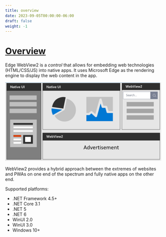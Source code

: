 ```yaml
---
title: overview
date: 2023-09-05T00:00:00-06:00
draft: false
weight: -1
---
```


# [Overview](https://learn.microsoft.com/en-us/microsoft-edge/webview2/)  

Edge WebView2 is a *control* that allows for embedding web technologies (HTML/CSS/JS) into native apps. It uses Microsoft Edge as the rendering engine to display the web content in the app.

![A diagram showing an app with both native UI components and WebView2 controls](image.png)

WebView2 provides a hybrid approach between the extremes of websites and PWAs on one end of the spectrum and fully native apps on the other end.

Supported platforms:
- .NET Framework 4.5+
- .NET Core 3.1
- .NET 5
- .NET 6
- WinUI 2.0
- WinUI 3.0
- Windows 10+